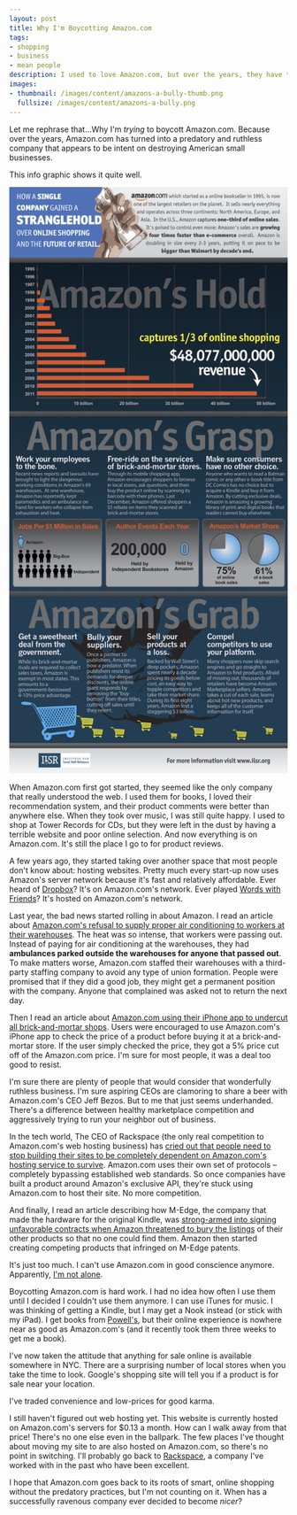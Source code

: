```yaml
---
layout: post
title: Why I'm Boycotting Amazon.com
tags: 
- shopping
- business
- mean people
description: I used to love Amazon.com, but over the years, they have turned into a predatory and ruthless company.
images:
- thumbnail: /images/content/amazons-a-bully-thumb.png
  fullsize: /images/content/amazons-a-bully.png
---
```

Let me rephrase that...Why I'm _trying_ to boycott Amazon.com. Because over the years, Amazon.com has turned into a predatory and ruthless company that appears to be intent on destroying American small businesses.

This info graphic shows it quite well.

<img src="/images/content/amazon-infographic.png" title="Amazon.com's Predatory Practices" width="606" rel="slidshow" />

When Amazon.com first got started, they seemed like the only company that really understood the web. I used them for books, I loved their recommendation system, and their product comments were better than anywhere else. When they took over music, I was still quite happy. I used to shop at Tower Records for CDs, but they were left in the dust by having a terrible website and poor online selection. And now everything is on Amazon.com. It's still the place I go to for product reviews. 

A few years ago, they started taking over another space that most people don't know about: hosting websites. Pretty much every start-up now uses Amazon's server network because it's fast and relatively affordable. Ever heard of [Dropbox](http://www.dropbox.com)? It's on Amazon.com's network. Ever played [Words with Friends](http://www.zynga.com)? It's hosted on Amazon.com's network.

Last year, the bad news started rolling in about Amazon. I read an article  about [Amazon.com's refusal to supply proper air conditioning to workers at their warehouses][tribune]. The heat was so intense, that workers were passing out. Instead of paying for air conditioning at the warehouses, they had __ambulances parked outside the warehouses for anyone that passed out__. To make matters worse, Amazon.com staffed their warehouses with a third-party staffing company to avoid any type of union formation. People were promised that if they did a good job, they might get a permanent position with the company. Anyone that complained was asked not to return the next day. 

Then I read an article about [Amazon.com using their iPhone app to undercut all brick-and-mortar shops][moneyland]. Users were encouraged to use Amazon.com's iPhone app to check the price of a product before buying it at a brick-and-mortar store. If the user simply checked the price, they got a 5% price cut off of the Amazon.com price. I'm sure for most people, it was a deal too good to resist.

I'm sure there are plenty of people that would consider that wonderfully ruthless business. I'm sure aspiring CEOs are clamoring to share a beer with Amazon.com's CEO Jeff Bezos. But to me that just seems underhanded. There's a difference between healthy marketplace competition and aggressively trying to run your neighbor out of business.

In the tech world, The CEO of Rackspace (the only real competition to Amazon.com's web hosting business) has [cried out that people need to stop building their sites to be completely dependent on Amazon.com's hosting service to survive][rackspace]. Amazon.com uses their own set of protocols – completely bypassing established web standards. So once companies have built a product around Amazon's exclusive API, they're stuck using Amazon.com to host their site. No more competition.

And finally, I read an article describing how M-Edge, the company that made the hardware for the original Kindle, was [strong-armed into signing unfavorable contracts when Amazon threatened to bury the listings](http://online.wsj.com/article/SB10001424052970203391104577125000743279834.html) of their other products so that no one could find them. Amazon then started creating competing products that infringed on M-Edge patents.

It's just too much. I can't use Amazon.com in good conscience anymore. Apparently, [I'm not alone][rebel]. 

Boycotting Amazon.com is hard work. I had no idea how often I use them until I decided I couldn't use them anymore. I can use iTunes for music. I was thinking of getting a Kindle, but I may get a Nook instead (or stick with my iPad). I get books from [Powell's](http://www.powells.com/), but their online experience is nowhere near as good as Amazon.com's (and it recently took them three weeks to get me a book). 

I've now taken the attitude that anything for sale online is available somewhere in NYC. There are a surprising number of local stores when you take the time to look. Google's shopping site will tell you if a product is for sale near your location. 

I've traded convenience and low-prices for good karma. 

I still haven't figured out web hosting yet. This website is currently hosted on Amazon.com's servers for $0.13 a month. How can I walk away from that price! There's no one else even in the ballpark. The few places I've thought about moving my site to are also hosted on Amazon.com, so there's no point in switching. I'll probably go back to [Rackspace](http://www.rackspace.com), a company I've worked with in the past who have been excellent.

I hope that Amazon.com goes back to its roots of smart, online shopping without the predatory practices, but I'm not counting on it. When has a successfully ravenous company ever decided to become _nicer_? 

[moneyland]: http://moneyland.time.com/2011/12/08/use-amazons-price-check-app-and-save-15-this-saturday/
[rebel]: http://www.nytimes.com/2012/01/16/business/some-shoppers-rebel-against-giant-web-retailers.html?pagewanted=all
[tribune]: http://articles.chicagotribune.com/2011-09-23/business/ct-biz-0923-bf-amazon-20110923_1_warehouse-workers-amazon-warehouse-integrity-staffing-solutions
[rackspace]: http://www.wired.com/cloudline/2012/06/aws-clones/
[infographic]: /images/content/amazon-infographic.png "Amazon's Predatory Practices"